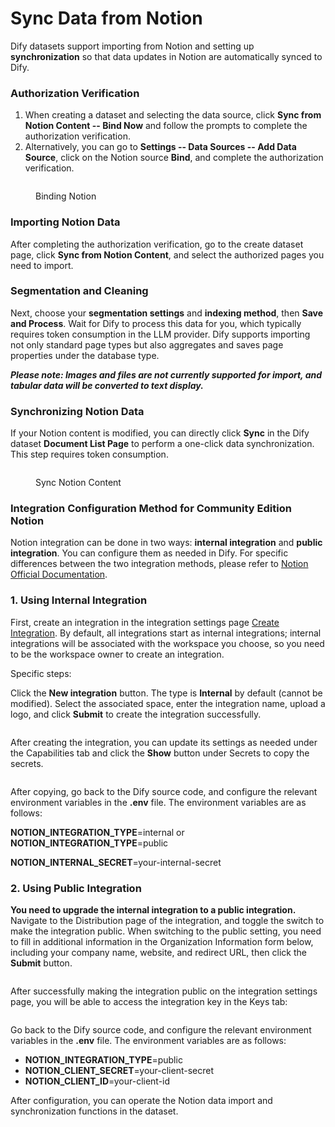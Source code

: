 # Sync Data from Notion

Dify datasets support importing from Notion and setting up **synchronization** so that data updates in Notion are automatically synced to Dify.

### Authorization Verification

1. When creating a dataset and selecting the data source, click **Sync from Notion Content -- Bind Now** and follow the prompts to complete the authorization verification.
2. Alternatively, you can go to **Settings -- Data Sources -- Add Data Source**, click on the Notion source **Bind**, and complete the authorization verification.

<figure><img src="https://assets-docs.dify.ai/img/en/knowledge-base/29fe94aa1983fc349542e30ba2ee03d3.webp" alt=""><figcaption><p>Binding Notion</p></figcaption></figure>

### Importing Notion Data

After completing the authorization verification, go to the create dataset page, click **Sync from Notion Content**, and select the authorized pages you need to import.

### Segmentation and Cleaning

Next, choose your **segmentation settings** and **indexing method**, then **Save and Process**. Wait for Dify to process this data for you, which typically requires token consumption in the LLM provider. Dify supports importing not only standard page types but also aggregates and saves page properties under the database type.

_**Please note: Images and files are not currently supported for import, and tabular data will be converted to text display.**_

### Synchronizing Notion Data

If your Notion content is modified, you can directly click **Sync** in the Dify dataset **Document List Page** to perform a one-click data synchronization. This step requires token consumption.

<figure><img src="https://assets-docs.dify.ai/img/en/knowledge-base/58728660e2c10b7ee607e72d07287048.webp" alt=""><figcaption><p>Sync Notion Content</p></figcaption></figure>

### Integration Configuration Method for Community Edition Notion

Notion integration can be done in two ways: **internal integration** and **public integration**. You can configure them as needed in Dify. For specific differences between the two integration methods, please refer to [Notion Official Documentation](https://developers.notion.com/docs/authorization).

### 1. **Using Internal Integration**

First, create an integration in the integration settings page [Create Integration](https://www.notion.so/my-integrations). By default, all integrations start as internal integrations; internal integrations will be associated with the workspace you choose, so you need to be the workspace owner to create an integration.

Specific steps:

Click the **New integration** button. The type is **Internal** by default (cannot be modified). Select the associated space, enter the integration name, upload a logo, and click **Submit** to create the integration successfully.

<figure><img src="https://assets-docs.dify.ai/img/en/knowledge-base/a560c828fea533e89ad7338ec32d5cb3.webp" alt=""><figcaption></figcaption></figure>

After creating the integration, you can update its settings as needed under the Capabilities tab and click the **Show** button under Secrets to copy the secrets.

<figure><img src="https://assets-docs.dify.ai/img/en/knowledge-base/47e9610ca2036a0569a3e1e9a7a7eb5d.webp" alt=""><figcaption></figcaption></figure>

After copying, go back to the Dify source code, and configure the relevant environment variables in the **.env** file. The environment variables are as follows:

**NOTION\_INTEGRATION\_TYPE**=internal or **NOTION\_INTEGRATION\_TYPE**=public

**NOTION\_INTERNAL\_SECRET**=your-internal-secret

### 2. **Using Public Integration**

**You need to upgrade the internal integration to a public integration.** Navigate to the Distribution page of the integration, and toggle the switch to make the integration public. When switching to the public setting, you need to fill in additional information in the Organization Information form below, including your company name, website, and redirect URL, then click the **Submit** button.

<figure><img src="https://assets-docs.dify.ai/img/en/knowledge-base/65818ad8198396626d23791397ede90e.webp" alt=""><figcaption></figcaption></figure>

After successfully making the integration public on the integration settings page, you will be able to access the integration key in the Keys tab:

<figure><img src="https://assets-docs.dify.ai/img/en/knowledge-base/b7aacbaddbfb61ca799ac37557444422.webp" alt=""><figcaption></figcaption></figure>

Go back to the Dify source code, and configure the relevant environment variables in the **.env** file. The environment variables are as follows:

* **NOTION\_INTEGRATION\_TYPE**=public
* **NOTION\_CLIENT\_SECRET**=your-client-secret
* **NOTION\_CLIENT\_ID**=your-client-id

After configuration, you can operate the Notion data import and synchronization functions in the dataset.
